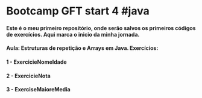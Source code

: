 # Bootcamp GFT start 4 #java

#### Este é o meu primeiro repositório, onde serão salvos os primeiros códigos de exercícios. Aqui marca o inicio da minha jornada.

#### Aula: Estruturas de repetição e Arrays em Java. Exercícios:

#### 1 - ExercicieNomeIdade

#### 2 - ExercicieNota

#### 3 - ExerciseMaioreMedia
